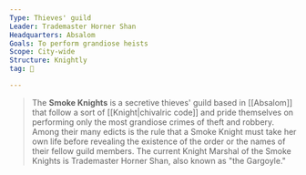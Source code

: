 ```yaml
---
Type: Thieves' guild
Leader: Trademaster Horner Shan
Headquarters: Absalom
Goals: To perform grandiose heists
Scope: City-wide
Structure: Knightly
tag: 👥

---
```


> The **Smoke Knights** is a secretive thieves' guild based in [[Absalom]] that follow a sort of [[Knight|chivalric code]] and pride themselves on performing only the most grandiose crimes of theft and robbery. Among their many edicts is the rule that a Smoke Knight must take her own life before revealing the existence of the order or the names of their fellow guild members. The current Knight Marshal of the Smoke Knights is Trademaster Horner Shan, also known as "the Gargoyle."







